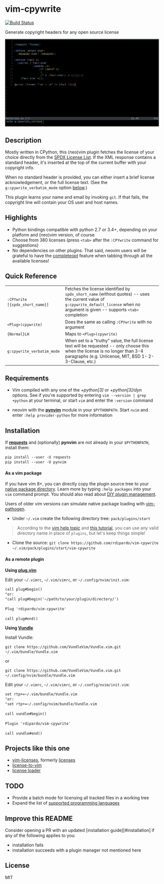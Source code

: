 # vim-cpywrite

[![Build Status][travis-badge]][travis-builds]

Generate copyright headers for any open source license

<img src=".github/nvim_043_scheme.gif" alt="nvim-043-linux-demo" width="800"/>

## Description

Mostly written in CPython, this (neo)vim plugin fetches the license of your choice directly from the [SPDX License List](https://github.com/spdx/license-list-xml). If the XML response contains a standard header, it's inserted at the top of the current buffer with your copyright info.

When no standard header is provided, you can either insert a brief license acknowledgement, or the full license text. (See the `g:cpywrite_verbatim_mode`  option [below](#quick-reference).)

This plugin learns your name and email by invoking `git`. If that fails, the copyright line will contain your OS user and host names.


## Highlights

- Python bindings compatible with python 2.7 or 3.4+, depending on your platform and (neo)vim version, of course
- Choose from 380 licenses (press `<tab>` after the `:CPYwrite` command for suggestions)
- No dependencies on other plugins. That said, neovim users will be grateful to have the [completeopt](https://neovim.io/doc/user/options.html#'completeopt') feature when tabbing through all the available licenses!


## Quick Reference
|   |   |
|:--|:--|
|`:CPYwrite [{spdx_short_name}]`|Fetches the license identified by `spdx_short_name` (without quotes) -- uses the current value of `g:cpywrite_default_license` when no argument is given -- supports `<tab>` completion |
|`<Plug>(cpywrite)`|Does the same as calling `:CPYwrite` with no argument|
|`{Normal}LH`|Maps to `<Plug>(cpywrite)`|
|`g:cpywrite_verbatim_mode`|When set to a "truthy" value, the full license text will be requested -- only choose this when the license is no longer than 3-4 paragraphs (e.g. Unlicense, MIT, BSD 1- 2- 3-Clause, etc.)|


## Requirements

* Vim compiled with any one of the *+python[3]* or *+python[3]/dyn* options. See if you're supported by entering `vim --version | grep +python` at your terminal, or start `vim` and enter the `:version` command

* neovim with the [**pynvim**](https://github.com/neovim/pynvim) module in your `$PYTHONPATH`. Start `nvim` and enter `:help provider-python` for more information


## Installation

If [**requests**](https://pypi.org/project/requests/) and (optionally) **pynvim** are not already in your `$PYTHONPATH`, install them:

    pip install --user -U requests
    pip install --user -U pynvim

#### As a vim package

If you have vim 8+, you can directly copy the plugin source tree to your [native package directory][vim-8-pkg-docs]. Learn more by typing `:help packages` into your `vim` command prompt. You should also read about [DIY plugin management](https://shapeshed.com/vim-packages).

Users of older vim versions can simulate native package loading with [vim-pathogen](https://github.com/tpope/vim-pathogen#native-vim-package-management).

* Under `~/.vim` create the following directory tree: `pack/plugins/start`

> According to the [vim help topic][vim-8-pkg-docs] and [this tutorial][vim-pack-man], you can use any valid directory name in place of `plugins`,  but let's keep things simple!

* Clone the source: `git clone https://github.com/rdipardo/vim-cpywrite ~/.vim/pack/plugins/start/vim-cpywrite`

#### As a remote plugin

**Using [plug.vim](https://github.com/junegunn/vim-plug)**

Edit your `~/.vimrc`, `~/.vim/vimrc`, or `~/.config/nvim/init.vim`:

```vim
call plug#begin()
"or:
"call plug#begin('~/path/to/your/plugin/directory/')

Plug 'rdipardo/vim-cpywrite'

call plug#end()
```

**Using [Vundle](https://github.com/VundleVim/Vundle.vim)**

Install Vundle:

    git clone https://github.com/VundleVim/Vundle.vim.git ~/.vim/bundle/Vundle.vim

or

    git clone https://github.com/VundleVim/Vundle.vim.git ~/.config/nvim/bundle/Vundle.vim

Edit your `~/.vimrc`, `~/.vim/vimrc`, or `~/.config/nvim/init.vim`:

```vim
set rtp+=~/.vim/bundle/Vundle.vim
"or:
"set rtp+=~/.config/nvim/bundle/Vundle.vim

call vundle#begin()

Plugin 'rdipardo/vim-cpywrite'

call vundle#end()
```

## Projects like this one

* [vim-licenses][vim-lic-2.0], formerly [licenses][vim-lic-1.0]
* [license-to-vim][lic2vim]
* [license loader][licl]


## TODO

- Provide a batch mode for licensing all tracked files in a working tree
- Expand the list of [supported programming languages][lang-list]


## Improve this README
Consider opening a PR with an updated [installation guide][#installation] if any of the following applies to you:

* installation fails
* installation succeeds with a plugin manager not mentioned here


## License

MIT


[vim-lic-2.0]: https://github.com/antoyo/vim-licenses
[vim-lic-1.0]: https://github.com/vim-scripts/Licenses
[lic2vim]: https://www.vim.org/scripts/script.php?script_id=5349
[licl]: https://www.vim.org/scripts/script.php?script_id=4064
[vim-8-pkg-docs]: https://github.com/vim/vim/blob/03c3bd9fd094c1aede2e8fe3ad8fd25b9f033053/runtime/doc/repeat.txt#L515
[vim-pack-man]: https://shapeshed.com/vim-packages/#how-it-works
[lang-list]: https://github.com/rdipardo/vim-cpywrite/blob/6efd4e6c20be32a3c8876e77a1dd7b2736f30d3d/rplugin/pythonx/cpywrite/generator.py#L250
[travis-badge]: https://travis-ci.com/rdipardo/vim-cpywrite.svg?token=yCqYFpeQtymaztY4Spav&branch=master
[travis-builds]: https://travis-ci.com/rdipardo/vim-cpywrite

<!--
 vim:ft=markdown:et:tw=78:
-->
